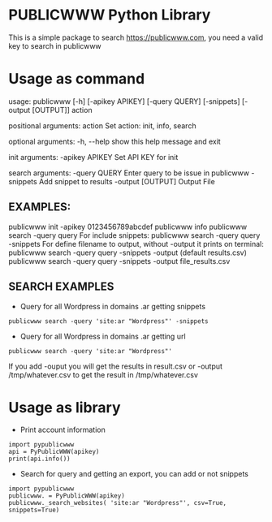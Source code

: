 PUBLICWWW Python Library   
========================

This is a simple package to search https://publicwww.com, you need a valid key to search in publicwww

Usage as command
================

usage: publicwww [-h] [-apikey APIKEY] [-query QUERY] [-snippets] [-output [OUTPUT]] action

positional arguments:
  action            Set action: init, info, search

optional arguments:
  -h, --help        show this help message and exit

init arguments:
  -apikey APIKEY    Set API KEY for init

search arguments:
  -query QUERY      Enter query to be issue in publicwww
  -snippets         Add snippet to results
  -output [OUTPUT]  Output File

EXAMPLES:
---------

publicwww init -apikey 0123456789abcdef
publicwww info
publicwww search -query query
For include snippets:
publicwww search -query query -snippets
For define filename to output, without -output it prints on terminal:
publicwww search -query query -snippets -output (default results.csv)
publicwww search -query query -snippets -output file_results.csv

SEARCH EXAMPLES
---------------

* Query for all Wordpress in domains .ar getting snippets

```
publicwww search -query 'site:ar "Wordpress"' -snippets
```

* Query for all Wordpress in domains .ar getting url

```
publicwww search -query 'site:ar "Wordpress"' 
```
If you add -ouput you will get the results in result.csv or -output /tmp/whatever.csv to get the result in /tmp/whatever.csv 

Usage as library
================

* Print account information

```
import pypublicwww
api = PyPublicWWW(apikey)
print(api.info())
```
* Search for query and getting an export, you can add or not snippets

```
import pypublicwww
publicwww. = PyPublicWWW(apikey)
publicwww._search_websites( 'site:ar "Wordpress"', csv=True, snippets=True)
```
